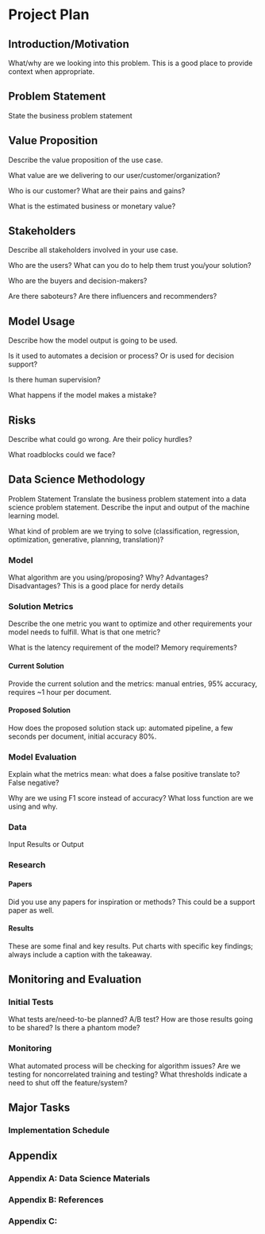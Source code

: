 # Project Plan

<!--TOC max2-->

## Introduction/Motivation
What/why are we looking into this problem. This is a good place to provide context when appropriate.

## Problem Statement
State the business problem statement 

## Value Proposition
Describe the value proposition of the use case.

What value are we delivering to our user/customer/organization?

Who is our customer? What are their pains and gains?

What is the estimated business or monetary value?

## Stakeholders
Describe all stakeholders involved in your use case.

Who are the users? What can you do to help them trust you/your solution?

Who are the buyers and decision-makers? 

Are there saboteurs? Are there influencers and recommenders?

## Model Usage
Describe how the model output is going to be used.

Is it used to automates a decision or process? Or is used for decision support?

Is there human supervision?

What happens if the model makes a mistake?

## Risks
Describe what could go wrong. Are their policy hurdles?

What roadblocks could we face? 

## Data Science Methodology
Problem Statement
Translate the business problem statement into a data science problem statement. Describe the input and output of the machine learning model.

What kind of problem are we trying to solve (classification, regression, optimization, generative, planning, translation)?

### Model
What algorithm are you using/proposing? Why? Advantages? Disadvantages? This is a good place for nerdy details

### Solution Metrics
Describe the one metric you want to optimize and other requirements your model needs to fulfill. What is that one metric?

What is the latency requirement of the model? Memory requirements?

#### Current Solution
Provide the current solution and the metrics: manual entries, 95% accuracy, requires ~1 hour per document.

#### Proposed Solution
How does the proposed solution stack up: automated pipeline, a few seconds per document, initial accuracy 80%.

### Model Evaluation
Explain what the metrics mean: what does a false positive translate to? False negative?

Why are we using F1 score instead of accuracy? What loss function are we using and why.

### Data
Input
Results or Output

### Research
#### Papers
Did you use any papers for inspiration or methods? This could be a support paper as well. 

#### Results
These are some final and key results. Put charts with specific key findings; always include a caption with the takeaway.


## Monitoring and Evaluation
### Initial Tests
What tests are/need-to-be planned? A/B test? How are those results going to be shared? Is there a phantom mode?

### Monitoring
What automated process will be checking for algorithm issues? Are we testing for noncorrelated training and testing? What thresholds indicate a need to shut off the feature/system?

## Major Tasks

### Implementation Schedule

## Appendix
### Appendix A: Data Science Materials

### Appendix B: References

### Appendix C: 
